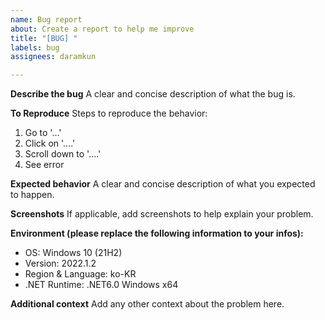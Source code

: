 ```yaml
---
name: Bug report
about: Create a report to help me improve
title: "[BUG] "
labels: bug
assignees: daramkun

---
```


**Describe the bug**
A clear and concise description of what the bug is.

**To Reproduce**
Steps to reproduce the behavior:
1. Go to '...'
2. Click on '....'
3. Scroll down to '....'
4. See error

**Expected behavior**
A clear and concise description of what you expected to happen.

**Screenshots**
If applicable, add screenshots to help explain your problem.

**Environment (please replace the following information to your infos):**
 - OS: Windows 10 (21H2)
 - Version: 2022.1.2
 - Region & Language: ko-KR
 - .NET Runtime: .NET6.0 Windows x64

**Additional context**
Add any other context about the problem here.
